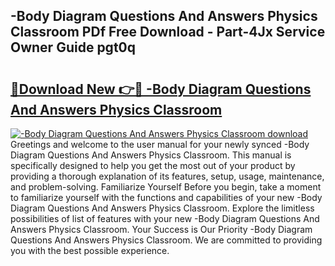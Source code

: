 ## -Body Diagram Questions And Answers Physics Classroom PDf Free Download - Part-4Jx Service Owner Guide pgt0q

# <h2><a href="http://dfiso01.blite.top/?on=-Body+Diagram+Questions+And+Answers+Physics+Classroom">🔗Download New 👉🔴 -Body Diagram Questions And Answers Physics Classroom</a></h2>

[![-Body Diagram Questions And Answers Physics Classroom download](https://i.imgur.com/lujVjoI.png)](http://dfiso01.blite.top/?on=-Body+Diagram+Questions+And+Answers+Physics+Classroom)
Greetings and welcome to the user manual for your newly synced -Body Diagram Questions And Answers Physics Classroom. This manual is specifically designed to help you get the most out of your product by providing a thorough explanation of its features, setup, usage, maintenance, and problem-solving. Familiarize Yourself Before you begin, take a moment to familiarize yourself with the functions and capabilities of your new -Body Diagram Questions And Answers Physics Classroom. Explore the limitless possibilities of list of features with your new -Body Diagram Questions And Answers Physics Classroom. Your Success is Our Priority -Body Diagram Questions And Answers Physics Classroom. We are committed to providing you with the best possible experience.
